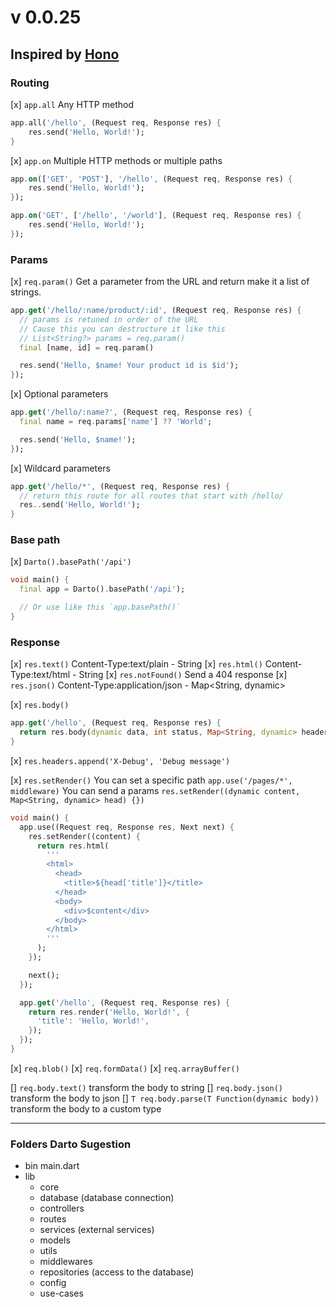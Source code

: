 # v 0.0.25

## Inspired by [Hono](https://github.com/honojs/hono)

### Routing

[x] `app.all` Any HTTP method

```dart
app.all('/hello', (Request req, Response res) {
    res.send('Hello, World!');
}
```

[x] `app.on` Multiple HTTP methods or multiple paths

```dart
app.on(['GET', 'POST'], '/hello', (Request req, Response res) {
    res.send('Hello, World!');
});

app.on('GET', ['/hello', '/world'], (Request req, Response res) {
    res.send('Hello, World!');
});
```

### Params

[x] `req.param()` Get a parameter from the URL and return make it a list of strings.

```dart
app.get('/hello/:name/product/:id', (Request req, Response res) {
  // params is retuned in order of the URL
  // Cause this you can destructure it like this
  // List<String?> params = req.param()
  final [name, id] = req.param()

  res.send('Hello, $name! Your product id is $id');
});
```

[x] Optional parameters

```dart
app.get('/hello/:name?', (Request req, Response res) {
  final name = req.params['name'] ?? 'World';

  res.send('Hello, $name!');
});
```

[x] Wildcard parameters

```dart
app.get('/hello/*', (Request req, Response res) {
  // return this route for all routes that start with /hello/
  res..send('Hello, World!');
}
```

### Base path

[x] `Darto().basePath('/api')`

```dart
void main() {
  final app = Darto().basePath('/api');

  // Or use like this `app.basePath()`
}
```

### Response

[x] `res.text()` Content-Type:text/plain - String
[x] `res.html()` Content-Type:text/html - String
[x] `res.notFound()` Send a 404 response
[x] `res.json()` Content-Type:application/json - Map<String, dynamic>

[x] `res.body()`

```dart
app.get('/hello', (Request req, Response res) {
  return res.body(dynamic data, int status, Map<String, dynamic> headers);
}
```

[x] `res.headers.append('X-Debug', 'Debug message')`

[x] `res.setRender()`
You can set a specific path `app.use('/pages/*', middleware)`
You can send a params `res.setRender((dynamic content, Map<String, dynamic> head) {})`

```dart
void main() {
  app.use((Request req, Response res, Next next) {
    res.setRender((content) {
      return res.html(
        '''
        <html>
          <head>
            <title>${head['title']}</title>
          </head>
          <body>
            <div>$content</div>
          </body>
        </html>
        '''
      );
    });

    next();
  });

  app.get('/hello', (Request req, Response res) {
    return res.render('Hello, World!', {
      'title': 'Hello, World!',
    });
  });
}
```

[x] `req.blob()`
[x] `req.formData()`
[x] `req.arrayBuffer()`

[] `req.body.text()` transform the body to string
[] `req.body.json()` transform the body to json
[] `T req.body.parse(T Function(dynamic body))` transform the body to a custom type

---

### Folders Darto Sugestion

- bin
  main.dart
- lib
  - core
  - database (database connection)
  - controllers
  - routes
  - services (external services)
  - models
  - utils
  - middlewares
  - repositories (access to the database)
  - config
  - use-cases
